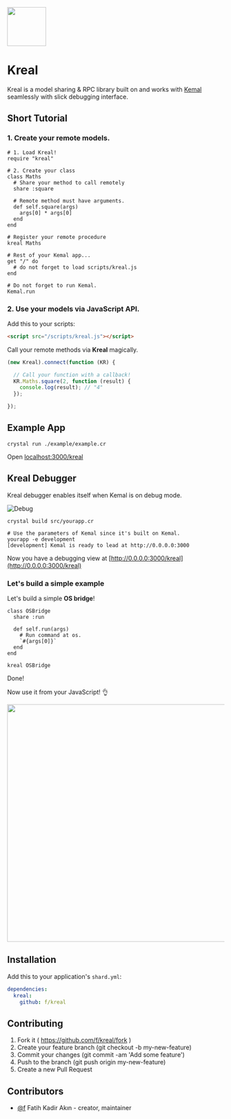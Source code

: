 <img src="https://cdn.rawgit.com/f/kreal/master/assets/logo.svg" width="90">

# Kreal

Kreal is a model sharing & RPC library built on and works with [Kemal](http://github.com/sdogruyol/kemal) seamlessly with slick debugging interface.

## Short Tutorial

### 1. Create your remote models.

```crystal
# 1. Load Kreal!
require "kreal"

# 2. Create your class
class Maths
  # Share your method to call remotely
  share :square

  # Remote method must have arguments.
  def self.square(args)
    args[0] * args[0]
  end
end

# Register your remote procedure
kreal Maths

# Rest of your Kemal app...
get "/" do
  # do not forget to load scripts/kreal.js
end

# Do not forget to run Kemal.
Kemal.run
```

### 2. Use your models via JavaScript API.

Add this to your scripts:
```html
<script src="/scripts/kreal.js"></script>
```

Call your remote methods via **Kreal** magically.
```js
(new Kreal).connect(function (KR) {

  // Call your function with a callback!
  KR.Maths.square(2, function (result) {
    console.log(result); // "4"
  });

});
```

## Example App

```
crystal run ./example/example.cr
```

Open [localhost:3000/kreal](http://localhost:3000/kreal)

## Kreal Debugger

Kreal debugger enables itself when Kemal is on debug mode.

![Debug](http://i.imgur.com/mNWxlg5.png)

```
crystal build src/yourapp.cr

# Use the parameters of Kemal since it's built on Kemal.
yourapp -e development
[development] Kemal is ready to lead at http://0.0.0.0:3000
```

Now you have a debugging view at [http://0.0.0.0:3000/kreal](http://0.0.0.0:3000/kreal)

### Let's build a simple example

Let's build a simple **OS bridge**!

```crystal
class OSBridge
  share :run

  def self.run(args)
    # Run command at os.
    `#{args[0]}`
  end
end

kreal OSBridge
```

Done!

Now use it from your JavaScript! 👌

<img src="http://i.imgur.com/GxTatWD.png" width="550">

## Installation

Add this to your application's `shard.yml`:

```yaml
dependencies:
  kreal:
    github: f/kreal
```

## Contributing

1. Fork it ( https://github.com/f/kreal/fork )
2. Create your feature branch (git checkout -b my-new-feature)
3. Commit your changes (git commit -am 'Add some feature')
4. Push to the branch (git push origin my-new-feature)
5. Create a new Pull Request

## Contributors

- [@f](https://github.com/f) Fatih Kadir Akın - creator, maintainer
